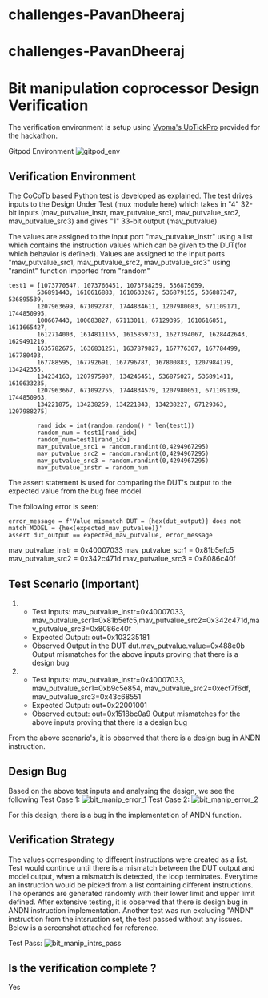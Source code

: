 # challenges-PavanDheeraj
# challenges-PavanDheeraj
# Bit manipulation coprocessor Design Verification

The verification environment is setup using [Vyoma's UpTickPro](https://vyomasystems.com) provided for the hackathon.

Gitpod Environment
![gitpod_env](https://user-images.githubusercontent.com/58168687/182022642-e18b2bdf-945e-49f4-8eda-034c0c2012eb.PNG)

## Verification Environment

The [CoCoTb](https://www.cocotb.org/) based Python test is developed as explained. The test drives inputs to the Design Under Test (mux module here) which takes in "4" 32-bit inputs (mav_putvalue_instr, mav_putvalue_src1, mav_putvalue_src2, mav_putvalue_src3) and gives "1" 33-bit output (mav_putvalue)

The values are assigned to the input port "mav_putvalue_instr" using a list which contains the instruction values which can be given to the DUT(for which behavior is defined). Values are assigned to the input ports "mav_putvalue_src1, mav_putvalue_src2, mav_putvalue_src3" using "randint" function imported from "random"

```
test1 = [1073770547, 1073766451, 1073758259, 536875059, 
        536891443, 1610616883, 1610633267, 536879155, 536887347, 536895539,
        1207963699, 671092787, 1744834611, 1207980083, 671109171, 1744850995,
        100667443, 100683827, 67113011, 67129395, 1610616851, 1611665427, 
        1612714003, 1614811155, 1615859731, 1627394067, 1628442643, 1629491219,
        1635782675, 1636831251, 1637879827, 167776307, 167784499, 167780403, 
        167788595, 167792691, 167796787, 167800883, 1207984179, 134242355, 
        134234163, 1207975987, 134246451, 536875027, 536891411, 1610633235, 
        1207963667, 671092755, 1744834579, 1207980051, 671109139, 1744850963, 
        134221875, 134238259, 134221843, 134238227, 67129363, 1207988275]
       
        rand_idx = int(random.random() * len(test1))
        random_num = test1[rand_idx]
        random_num=test1[rand_idx]
        mav_putvalue_src1 = random.randint(0,4294967295)
        mav_putvalue_src2 = random.randint(0,4294967295)
        mav_putvalue_src3 = random.randint(0,4294967295)
        mav_putvalue_instr = random_num
```

The assert statement is used for comparing the DUT's output to the expected value from the bug free model.

The following error is seen:
```
error_message = f'Value mismatch DUT = {hex(dut_output)} does not match MODEL = {hex(expected_mav_putvalue)}'
assert dut_output == expected_mav_putvalue, error_message

```
mav_putvalue_instr =  0x40007033
mav_putvalue_scr1 =  0x81b5efc5
mav_putvalue_src2 =  0x342c471d
mav_putvalue_src3 =  0x8086c40f

## Test Scenario **(Important)**
1. - Test Inputs: mav_putvalue_instr=0x40007033, mav_putvalue_scr1=0x81b5efc5,mav_putvalue_src2=0x342c471d,mav_putvalue_src3=0x8086c40f
   - Expected Output: out=0x103235181
   - Observed Output in the DUT dut.mav_putvalue.value=0x488e0b
   Output mismatches for the above inputs proving that there is a design bug

2. - Test Inputs: mav_putvalue_instr=0x40007033, mav_putvalue_scr1=0xb9c5e854, mav_putvalue_src2=0xecf7f6df, mav_putvalue_src3=0x43c68551
   - Expected Output: out=0x22001001
   - Observed output: out=0x1518bc0a9
   Output mismatches for the above inputs proving that there is a design bug

From the above scenario's, it is observed that there is a design bug in ANDN instruction.

## Design Bug
Based on the above test inputs and analysing the design, we see the following
Test Case 1:
![bit_manip_error_1](https://user-images.githubusercontent.com/58168687/182033351-d5f3e0e2-d414-4f4a-84b8-a76306190707.PNG)
Test Case 2:
![bit_manip_error_2](https://user-images.githubusercontent.com/58168687/182033366-8bd2f90e-92ad-4a0f-850c-ddbc96e4821e.PNG)

For this design, there is a bug in the implementation of ANDN function.

## Verification Strategy
The values corresponding to different instructions were created as a list. Test would continue until there is a mismatch between the DUT output and model output, when a mismatch is detected, the loop terminates. Everytime an instruction would be picked from a list containing different instructions. The operands are generated randomly with their lower limit and upper limit defined. After extensive testing, it is observed that there is design bug in ANDN instruction implementation.
Another test was run excluding "ANDN" instruction from the intsruction set, the test passed without any issues. Below is a screenshot attached for reference.

Test Pass:
![bit_manip_intrs_pass](https://user-images.githubusercontent.com/58168687/182033413-4741741d-c52f-4878-a9b4-63030de1d3e4.PNG)

## Is the verification complete ?
Yes

